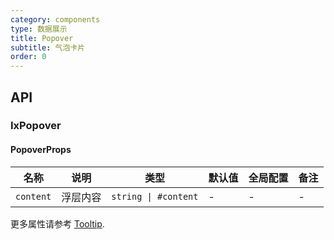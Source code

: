 ```yaml
---
category: components
type: 数据展示
title: Popover
subtitle: 气泡卡片
order: 0
---
```


## API

### IxPopover

#### PopoverProps

| 名称 | 说明 | 类型  | 默认值 | 全局配置 | 备注 |
| --- | --- | --- | --- | --- | --- |
| `content` | 浮层内容 | `string \| #content` | - | - | - |

更多属性请参考 [Tooltip](/components/tooltip/zh#TooltipProps).

